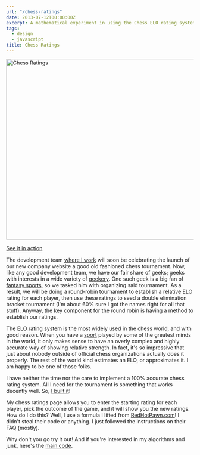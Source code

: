 ```yaml
---
url: "/chess-ratings"
date: 2013-07-12T00:00:00Z
excerpt: A mathematical experiment in using the Chess ELO rating system for the comparison of an abstract pool.
tags:
  - design
  - javascript
title: Chess Ratings
---
```


<img width="524" height="485" layout="responsive" src="https://labs.tomasino.org/assets/images/chess-rating.png" alt="Chess Ratings"></img>

[See it in action][]

The development team [where I work][] will soon be celebrating the
launch of our new company website a good old fashioned chess tournament.
Now, like any good development team, we have our fair share of geeks;
geeks with interests in a wide variety of [geekery][]. One such geek is
a big fan of [fantasy sports][], so we tasked him with organizing said
tournament. As a result, we will be doing a round-robin tournament to
establish a relative ELO rating for each player, then use these ratings
to seed a double elimination bracket tournament (I'm about 60% sure I
got the names right for all that stuff). Anyway, the key component for
the round robin is having a method to establish our ratings.

The [ELO rating system][] is the most widely used in the chess world,
and with good reason. When you have a [sport][] played by some of the
greatest minds in the world, it only makes sense to have an overly
complex and highly accurate way of showing relative strength. In fact,
it's so impressive that just about nobody outside of official chess
organizations actually does it properly. The rest of the world kind
estimates an ELO, or approximates it. I am happy to be one of those
folks.

I have neither the time nor the care to implement a 100% accurate chess
rating system. All I need for the tournament is something that works
decently well. So, [I built it][]!

My chess ratings page allows you to enter the starting rating for each
player, pick the outcome of the game, and it will show you the new
ratings. How do I do this? Well, I use a formula I lifted from
[RedHotPawn.com][]! I didn't steal their code or anything. I just
followed the instructions on their FAQ (mostly).

Why don't you go try it out! And if you're interested in my algorithms
and junk, here's the [main code].

  [Chess Rating]: //labs.tomasino.org/assets/images/chess-rating.png
  [See it in action]: //github.com/jamestomasino/chessrating/
  [where I work]: //gsw-w.com "GSW Worldwide"
  [geekery]: //www.gotmead.com/ "Got Mead?"
  [fantasy sports]: //deadspin.com/5865635/fantasy-curling-is-a-real-thing-and-it-is-glorious
    "Fantasy Curling"
  [ELO rating system]: //en.wikipedia.org/wiki/Elo_rating_system
    "ELO Rating System"
  [sport]: //www.chess.com/article/view/is-chess-a-sport
    "Is Chess a Sport?"
  [I built it]: //github.com/jamestomasino/chessrating/
    "Chess Ratings"
  [RedHotPawn.com]: //RedHotPawn.com "Red Hot Pawn"
  [main code]: //github.com/jamestomasino/chessrating/blob/master/sjs/main.js
